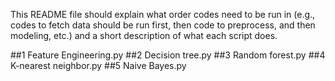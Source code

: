 This README file should explain what order codes need to be run in (e.g., codes to fetch data should be run first, then code to preprocess, and then modeling, etc.) and a short description of what each script does.

##1 Feature Engineering.py
##2 Decision tree.py
##3 Random forest.py
##4 K-nearest neighbor.py
##5 Naive Bayes.py